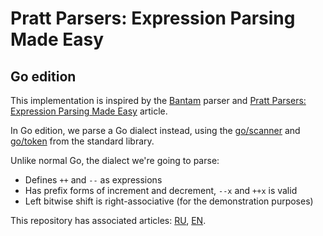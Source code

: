 # Pratt Parsers: Expression Parsing Made Easy

## Go edition

This implementation is inspired by the [Bantam](https://github.com/munificent/bantam) parser and
[Pratt Parsers: Expression Parsing Made Easy](https://journal.stuffwithstuff.com/2011/03/19/pratt-parsers-expression-parsing-made-easy/) article.

In Go edition, we parse a Go dialect instead, using the [go/scanner](https://golang.org/pkg/go/scanner/) and [go/token](https://golang.org/pkg/go/token/)
from the standard library.

Unlike normal Go, the dialect we're going to parse:

* Defines `++` and `--` as expressions
* Has prefix forms of increment and decrement, `--x` and `++x` is valid
* Left bitwise shift is right-associative (for the demonstration purposes)

This repository has associated articles: [RU](https://habr.com/ru/post/494316/), [EN](https://quasilyte.dev/blog/post/pratt-parsers-go/).
